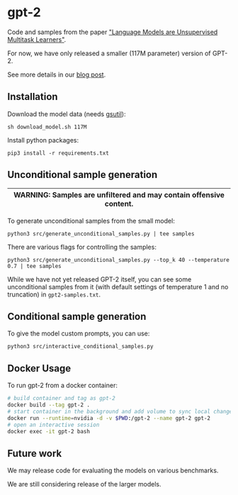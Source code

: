 # gpt-2

Code and samples from the paper ["Language Models are Unsupervised Multitask Learners"](https://d4mucfpksywv.cloudfront.net/better-language-models/language-models.pdf).

For now, we have only released a smaller (117M parameter) version of GPT-2.

See more details in our [blog post](https://blog.openai.com/better-language-models/).

## Installation

Download the model data (needs [gsutil](https://cloud.google.com/storage/docs/gsutil_install)):
```
sh download_model.sh 117M
```

Install python packages:
```
pip3 install -r requirements.txt
```

## Unconditional sample generation

| WARNING: Samples are unfiltered and may contain offensive content. |
| --- |

To generate unconditional samples from the small model:
```
python3 src/generate_unconditional_samples.py | tee samples
```
There are various flags for controlling the samples:
```
python3 src/generate_unconditional_samples.py --top_k 40 --temperature 0.7 | tee samples
```

While we have not yet released GPT-2 itself, you can see some unconditional samples from it (with default settings of temperature 1 and no truncation) in `gpt2-samples.txt`.

## Conditional sample generation

To give the model custom prompts, you can use:
```
python3 src/interactive_conditional_samples.py
```

## Docker Usage

To run gpt-2 from a docker container:

```bash
# build container and tag as gpt-2
docker build --tag gpt-2 .
# start container in the background and add volume to sync local changes
docker run --runtime=nvidia -d -v $PWD:/gpt-2 --name gpt-2 gpt-2
# open an interactive session
docker exec -it gpt-2 bash
```

## Future work

We may release code for evaluating the models on various benchmarks.

We are still considering release of the larger models.
